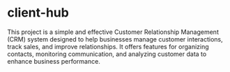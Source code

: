 # client-hub
This project is a simple and effective Customer Relationship Management (CRM) system designed to help businesses manage customer interactions, track sales, and improve relationships. It offers features for organizing contacts, monitoring communication, and analyzing customer data to enhance business performance.
